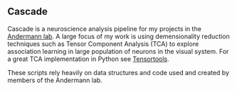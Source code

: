 Cascade
-------

Cascade is a neuroscience analysis pipeline for my projects in the [Andermann lab](https://www.andermannlab.com). A large focus of my work is using demensionality reduction techniques such as Tensor Component Analysis (TCA) to explore association learning in large population of neurons in the visual system. For a great TCA implementation in Python see [Tensortools](https://github.com/ahwillia/tensortools).

These scripts rely heavily on data structures and code used and created by members of the Andermann lab.
